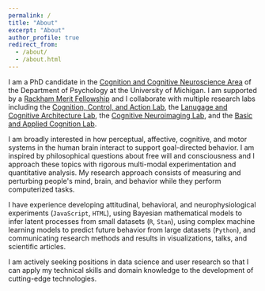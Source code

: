 ```yaml
---
permalink: /
title: "About"
excerpt: "About"
author_profile: true
redirect_from: 
  - /about/
  - /about.html
---
```



I am a PhD candidate in the [Cognition and Cognitive Neuroscience Area](https://lsa.umich.edu/psych/program-areas/cognition-and-cognitive-neuroscience.html) of the Department of Psychology at the University of Michigan. I am supported by a [Rackham Merit Fellowship](https://rackham.umich.edu/funding/funding-types/rackham-merit-fellowship-program/) and I collaborate with multiple research labs including the [Cognition, Control, and Action Lab](https://sites.lsa.umich.edu/tarazlee-lab/), the [Lanugage and Cognitive Architecture Lab](http://www-personal.umich.edu/~rickl/), the [Cognitive Neuroimaging Lab](https://sites.lsa.umich.edu/jonides-lab/), and the [Basic and Applied Cognition Lab](https://sites.lsa.umich.edu/shah-lab/). 

I am broadly interested in how perceptual, affective, cognitive, and motor systems in the human brain interact to support goal-directed behavior. I am inspired by philosophical questions about free will and consciousness and I approach these topics with rigorous multi-modal experimentation and quantitative analysis. My research approach consists of measuring and perturbing people's mind, brain, and behavior while they perform computerized tasks. 

I have experience developing attitudinal, behavioral, and neurophysiological experiments (`JavaScript`, `HTML`), using Bayesian mathematical models to infer latent processes from small datasets (`R`, `Stan`), using complex machine learning models to predict future behavior from large datasets (`Python`), and communicating research methods and results in visualizations, talks, and scientific articles.   

I am actively seeking positions in data science and user research so that I can apply my technical skills and domain knowledge to the development of cutting-edge technologies. 
